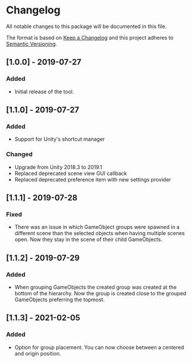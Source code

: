 # Changelog
All notable changes to this package will be documented in this file.

The format is based on [Keep a Changelog](http://keepachangelog.com/en/1.0.0/)
and this project adheres to [Semantic Versioning](http://semver.org/spec/v2.0.0.html).

## [1.0.0] - 2019-07-27
### Added
- Initial release of the tool.

## [1.1.0] - 2019-07-27
### Added
- Support for Unity's shortcut manager
### Changed
- Upgrade from Unity 2018.3 to 2019.1
- Replaced deprecated scene view GUI callback
- Replaced deprecated preference item with new settings provider

## [1.1.1] - 2019-07-28
### Fixed
- There was an issue in which GameObject groups were spawned in a different scene than the selected objects when having multiple scenes open. Now they stay in the scene of their child GameObjects.

## [1.1.2] - 2019-07-29
### Added
- When grouping GameObjects the created group was created at the bottom of the hierarchy. Now the group is created close to the grouped GameObjects preferring the topmost.

## [1.1.3] - 2021-02-05
### Added
- Option for group placement. You can now choose between a centered and origin position.